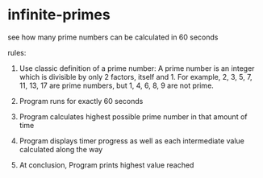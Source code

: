 ﻿# infinite-primes
see how many prime numbers can be calculated in 60 seconds

rules: 
1. Use classic definition of a prime number: 
A prime number is an integer which is divisible by only 2 factors, itself 
 and 1. For example, 2, 3, 5, 7, 11, 13, 17 are prime numbers, but 1, 4, 6, 
 8, 9 are not prime. 

2. Program runs for exactly 60 seconds

3. Program calculates highest possible prime number in that amount of time

4. Program displays timer progress as well as each intermediate value calculated along the way

5. At conclusion, Program prints highest value reached 

